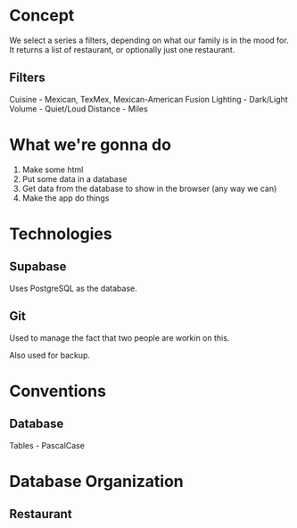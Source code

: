 # Concept

We select a series a filters, depending on what our family is in the mood for.
It returns a list of restaurant, or optionally just one restaurant.

## Filters

Cuisine - Mexican, TexMex, Mexican-American Fusion
Lighting - Dark/Light
Volume - Quiet/Loud
Distance - Miles


# What we're gonna do

1. Make some html
2. Put some data in a database
3. Get data from the database to show in the browser (any way we can)
4. Make the app do things

# Technologies

## Supabase

Uses PostgreSQL as the database.

## Git

Used to manage the fact that two people are workin on this.

Also used for backup.

# Conventions

## Database

Tables - PascalCase

# Database Organization

## Restaurant

